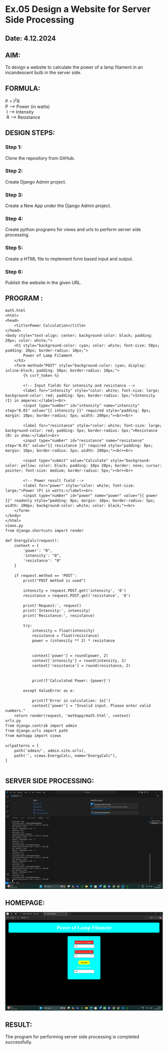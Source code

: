 # Ex.05 Design a Website for Server Side Processing
## Date: 4.12.2024

## AIM:
 To design a website to calculate the power of a lamp filament in an incandescent bulb in the server side. 


## FORMULA:
P = I<sup>2</sup>R
<br> P --> Power (in watts)
<br> I --> Intensity
<br> R --> Resistance

## DESIGN STEPS:

### Step 1:
Clone the repository from GitHub.

### Step 2:
Create Django Admin project.

### Step 3:
Create a New App under the Django Admin project.

### Step 4:
Create python programs for views and urls to perform server side processing.

### Step 5:
Create a HTML file to implement form based input and output.

### Step 6:
Publish the website in the given URL.

## PROGRAM :
```
math.html
<html>
<head>
    <title>Power Calculation</title>
</head>
<body style="text-align: center; background-color: black; padding: 20px; color: white;">
    <h1 style="background-color: cyan; color: white; font-size: 50px; padding: 20px; border-radius: 10px;">
        Power of Lamp Filament
    </h1>
    <form method="POST" style="background-color: cyan; display: inline-block; padding: 50px; border-radius: 10px;">
        {% csrf_token %}
        
        <!-- Input fields for intensity and resistance -->
        <label for="intensity" style="color: white; font-size: large; background-color: red; padding: 5px; border-radius: 5px;">Intensity (I) in amperes:</label><br>
        <input type="number" id="intensity" name="intensity" step="0.01" value="{{ intensity }}" required style="padding: 8px; margin: 10px; border-radius: 5px; width: 200px;"><br><br>
        
        <label for="resistance" style="color: white; font-size: large; background-color: red; padding: 5px; border-radius: 5px;">Resistance (R) in ohms:</label><br>
        <input type="number" id="resistance" name="resistance" step="0.01" value="{{ resistance }}" required style="padding: 8px; margin: 10px; border-radius: 5px; width: 200px;"><br><br>
        
        <input type="submit" value="Calculate" style="background-color: yellow; color: black; padding: 10px 20px; border: none; cursor: pointer; font-size: medium; border-radius: 5px;"><br><br>
        
        <!-- Power result field -->
        <label for="power" style="color: white; font-size: large;">Power (P) in watts:</label><br>
        <input type="number" id="power" name="power" value="{{ power }}" readonly style="padding: 8px; margin: 10px; border-radius: 5px; width: 200px; background-color: white; color: black;"><br>
    </form>
</body>
</html>
views.py
from django.shortcuts import render

def EnergyCalc(request):
    context = {
        'power': "0", 
        'intensity': "0", 
        'resistance': "0"
    }
    
    if request.method == 'POST':
        print("POST method is used")
        
        intensity = request.POST.get('intensity', '0')
        resistance = request.POST.get('resistance', '0')
        
        print('Request:', request)
        print('Intensity:', intensity)
        print('Resistance:', resistance)
        
        try:
            intensity = float(intensity)  
            resistance = float(resistance) 
            power = (intensity ** 2) * resistance
            
           
            context['power'] = round(power, 2) 
            context['intensity'] = round(intensity, 2)
            context['resistance'] = round(resistance, 2)

            
            print(f'Calculated Power: {power}')

        except ValueError as e:
            
            print(f'Error in calculation: {e}')
            context['power'] = "Invalid input. Please enter valid numbers."
    return render(request, 'mathapp/math.html', context)
urls.py
from django.contrib import admin
from django.urls import path
from mathapp import views

urlpatterns = [
    path('admin/', admin.site.urls), 
    path('', views.EnergyCalc, name="EnergyCalc"), 
]


```

## SERVER SIDE PROCESSING:

![alt text](image.png)

## HOMEPAGE:

![alt text](image-1.png)

## RESULT:
The program for performing server side processing is completed successfully.
